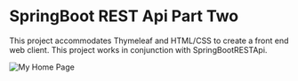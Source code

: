 # **SpringBoot REST Api Part Two**
This project accommodates Thymeleaf and HTML/CSS to create a front end web client. This project works in conjunction with SpringBootRESTApi.

![My Home Page](https://imgur.com/ARuTZFc)

